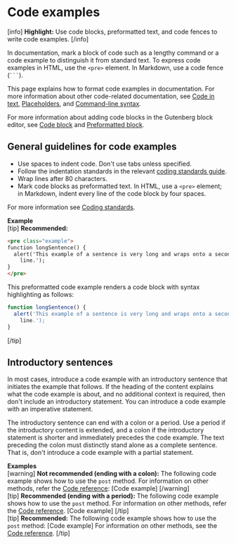 # Code examples

[info] **Highlight:** Use code blocks, preformatted text, and code fences to write code examples. [/info]  

In documentation, mark a block of code such as a lengthy command or a code example to distinguish it from standard text. To express code examples in HTML, use the `<pre>` element. In Markdown, use a code fence (` ``` `).

This page explains how to format code examples in documentation. For more information about other code-related documentation, see [Code in text](https://make.wordpress.org/docs/style-guide/developer-content/code-in-text/), [Placeholders](https://make.wordpress.org/docs/style-guide/developer-content/placeholders/), and [Command-line syntax](https://make.wordpress.org/docs/style-guide/developer-content/command-line-syntax/).

For more information about adding code blocks in the Gutenberg block editor, see [Code block](https://wordpress.org/support/article/code-block/) and [Preformatted block](https://wordpress.org/support/article/preformatted-block/).

## General guidelines for code examples

- Use spaces to indent code. Don't use tabs unless specified.
- Follow the indentation standards in the relevant [coding standards guide](https://make.wordpress.org/docs/style-guide/developer-content/coding-standards/).
- Wrap lines after 80 characters.
- Mark code blocks as preformatted text. In HTML, use a `<pre>` element; in Markdown, indent every line of the code block by four spaces.

For more information see [Coding standards](https://make.wordpress.org/docs/style-guide/developer-content/coding-standards/).

**Example**  
[tip] **Recommended:**  
```html
<pre class="example">
function longSentence() {
  alert('This example of a sentence is very long and wraps onto a second
    line.');
}
</pre>
```  
This preformatted code example renders a code block with syntax highlighting as follows:  

```js
function longSentence() {
  alert('This example of a sentence is very long and wraps onto a second
    line.');
}
```  
[/tip]  

## Introductory sentences

In most cases, introduce a code example with an introductory sentence that initiates the example that follows. If the heading of the content explains what the code example is about, and no additional context is required, then don't include an introductory statement. You can introduce a code example with an imperative statement.

The introductory sentence can end with a colon or a period. Use a period if the introductory content is extended, and a colon if the introductory statement is shorter and immediately precedes the code example. The text preceding the colon must distinctly stand alone as a complete sentence. That is, don't introduce a code example with a partial statement.

**Examples**  
[warning] **Not recommended (ending with a colon):** The following code example shows how to use the `post` method. For information on other methods, refer the [Code reference](https://developer.wordpress.org/reference/methods/): [Code example] [/warning]  
[tip] **Recommended (ending with a period):** The following code example shows how to use the `post` method. For information on other methods, refer the [Code reference](https://developer.wordpress.org/reference/methods/). [Code example] [/tip]  
[tip] **Recommended:** The following code example shows how to use the `post` method: [Code example] For information on other methods, see the [Code reference](https://developer.wordpress.org/reference/methods/). [/tip]  

